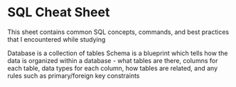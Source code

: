 # SQL Cheat Sheet

This sheet contains common SQL concepts, commands, and best practices that I encountered while studying

Database is a collection of tables
Schema is a blueprint which tells how the data is organized within a database - what tables are there, columns for each table, data types for each column, how tables are related, and any rules such as primary/foreign key constraints
